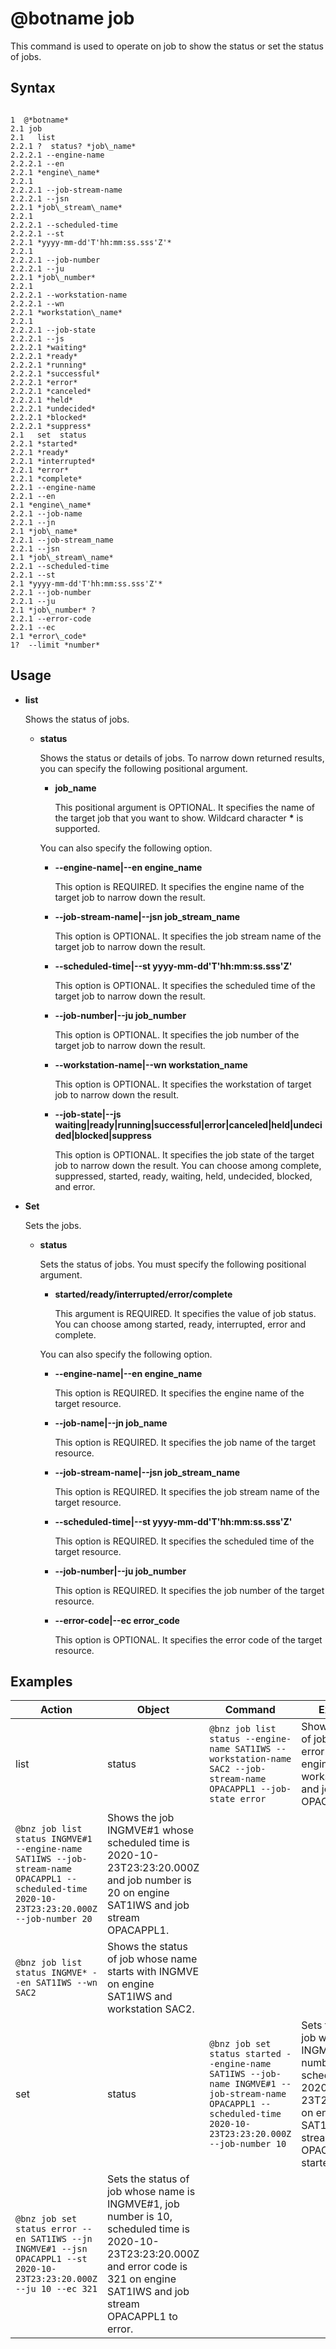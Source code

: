 # @botname job

This command is used to operate on job to show the status or set the status of jobs.

## Syntax

```

1  @*botname*
2.1 job
2.1   list
2.2.1 ?  status? *job\_name*
2.2.2.1 --engine-name
2.2.2.1 --en
2.2.1 *engine\_name*
2.2.1 
2.2.2.1 --job-stream-name
2.2.2.1 --jsn
2.2.1 *job\_stream\_name*
2.2.1 
2.2.2.1 --scheduled-time
2.2.2.1 --st
2.2.1 *yyyy-mm-dd'T'hh:mm:ss.sss'Z'*
2.2.1 
2.2.2.1 --job-number
2.2.2.1 --ju
2.2.1 *job\_number*
2.2.1 
2.2.2.1 --workstation-name
2.2.2.1 --wn
2.2.1 *workstation\_name*
2.2.1 
2.2.2.1 --job-state
2.2.2.1 --js
2.2.2.1 *waiting*
2.2.2.1 *ready*
2.2.2.1 *running*
2.2.2.1 *successful*
2.2.2.1 *error*
2.2.2.1 *canceled*
2.2.2.1 *held*
2.2.2.1 *undecided*
2.2.2.1 *blocked*
2.2.2.1 *suppress*
2.1   set  status
2.2.1 *started*
2.2.1 *ready*
2.2.1 *interrupted*
2.2.1 *error*
2.2.1 *complete* 
2.2.1 --engine-name
2.2.1 --en
2.1 *engine\_name* 
2.2.1 --job-name
2.2.1 --jn
2.1 *job\_name* 
2.2.1 --job-stream_name
2.2.1 --jsn
2.1 *job\_stream\_name* 
2.2.1 --scheduled-time
2.2.1 --st
2.1 *yyyy-mm-dd'T'hh:mm:ss.sss'Z'* 
2.2.1 --job-number
2.2.1 --ju
2.1 *job\_number* ? 
2.2.1 --error-code
2.2.1 --ec
2.1 *error\_code*
1?  --limit *number*
```



## Usage

-   **list**

    Shows the status of jobs.

    -   **status**

        Shows the status or details of jobs. To narrow down returned results, you can specify the following positional argument.

        -   **job\_name**

            This positional argument is OPTIONAL. It specifies the name of the target job that you want to show. Wildcard character **\*** is supported.

        You can also specify the following option.

        -   **--engine-name\|--en engine\_name**

            This option is REQUIRED. It specifies the engine name of the target job to narrow down the result.

        -   **--job-stream-name\|--jsn job\_stream\_name**

            This option is OPTIONAL. It specifies the job stream name of the target job to narrow down the result.

        -   **--scheduled-time\|--st yyyy-mm-dd'T'hh:mm:ss.sss'Z'**

            This option is OPTIONAL. It specifies the scheduled time of the target job to narrow down the result.

        -   **--job-number\|--ju job\_number**

            This option is OPTIONAL. It specifies the job number of the target job to narrow down the result.

        -   **--workstation-name\|--wn workstation\_name**

            This option is OPTIONAL. It specifies the workstation of target job to narrow down the result.

        -   **--job-state\|--js waiting\|ready\|running\|successful\|error\|canceled\|held\|undecided\|blocked\|suppress**

            This option is OPTIONAL. It specifies the job state of the target job to narrow down the result. You can choose among complete, suppressed, started, ready, waiting, held, undecided, blocked, and error.

-   **Set**

    Sets the jobs.

    -   **status**

        Sets the status of jobs. You must specify the following positional argument.

        -   **started/ready/interrupted/error/complete**

            This argument is REQUIRED. It specifies the value of job status. You can choose among started, ready, interrupted, error and complete.

        You can also specify the following option.

        -   **--engine-name\|--en engine\_name**

            This option is REQUIRED. It specifies the engine name of the target resource.

        -   **--job-name\|--jn job\_name**

            This option is REQUIRED. It specifies the job name of the target resource.

        -   **--job-stream-name\|--jsn job\_stream\_name**

            This option is REQUIRED. It specifies the job stream name of the target resource.

        -   **--scheduled-time\|--st yyyy-mm-dd'T'hh:mm:ss.sss'Z'**

            This option is REQUIRED. It specifies the scheduled time of the target resource.

        -   **--job-number\|--ju job\_number**

            This option is REQUIRED. It specifies the job number of the target resource.

        -   **--error-code\|--ec error\_code**

            This option is OPTIONAL. It specifies the error code of the target resource.


## Examples

|Action|Object|Command|Explanation|
|------|------|-------|-----------|
|list|status|`@bnz job list status --engine-name SAT1IWS --workstation-name SAC2 --job-stream-name OPACAPPL1 --job-state error`|Shows the status of job which is in error state on engine SAT1IWS, workstation SAC2 and job stream OPACAPPL1.|
|`@bnz job list status INGMVE#1 --engine-name SAT1IWS --job-stream-name OPACAPPL1 --scheduled-time 2020-10-23T23:23:20.000Z --job-number 20`|Shows the job INGMVE\#1 whose scheduled time is 2020-10-23T23:23:20.000Z and job number is 20 on engine SAT1IWS and job stream OPACAPPL1.|
|`@bnz job list status INGMVE* --en SAT1IWS --wn SAC2`|Shows the status of job whose name starts with INGMVE on engine SAT1IWS and workstation SAC2.|
|set|status|`@bnz job set status started --engine-name SAT1IWS --job-name INGMVE#1 --job-stream-name OPACAPPL1 --scheduled-time 2020-10-23T23:23:20.000Z --job-number 10`|Sets the status of job whose name is INGMVE\#1, job number is 10 and scheduled time is 2020-10-23T23:23:20.000Z on engine SAT1IWS and job stream OPACAPPL1 to started.|
|`@bnz job set status error --en SAT1IWS --jn INGMVE#1 --jsn OPACAPPL1 --st 2020-10-23T23:23:20.000Z --ju 10 --ec 321`|Sets the status of job whose name is INGMVE\#1, job number is 10, scheduled time is 2020-10-23T23:23:20.000Z and error code is 321 on engine SAT1IWS and job stream OPACAPPL1 to error.|

